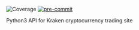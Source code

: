 ![Coverage](https://img.shields.io/badge/Coverage-70%25-brightgreen) [![pre-commit](https://img.shields.io/badge/pre--commit-enabled-brightgreen?logo=pre-commit&logoColor=white)](https://github.com/pre-commit/pre-commit)

Python3 API for Kraken cryptocurrency trading site
